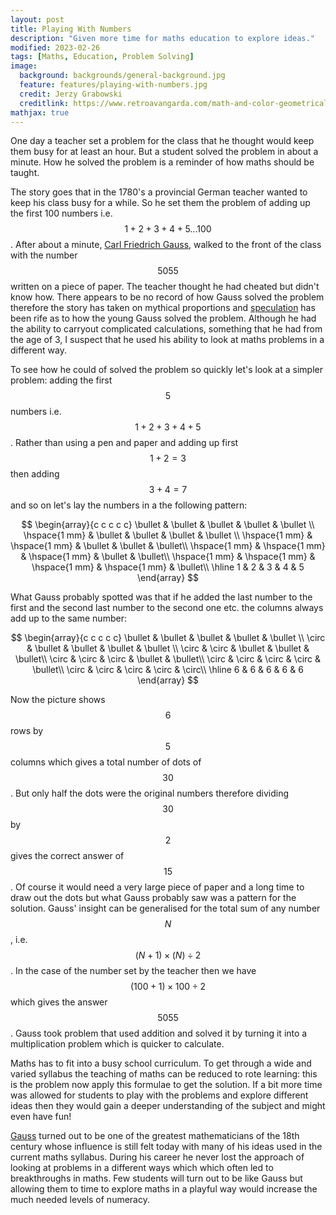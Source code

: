 ```yaml
---
layout: post
title: Playing With Numbers
description: "Given more time for maths education to explore ideas."
modified: 2023-02-26
tags: [Maths, Education, Problem Solving]
image:
  background: backgrounds/general-background.jpg
  feature: features/playing-with-numbers.jpg
  credit: Jerzy Grabowski
  creditlink: https://www.retroavangarda.com/math-and-color-geometrical-abstract-art-of-jerzy-grabowski/
mathjax: true
---
```


One day a teacher set a problem for the class that he thought would keep them busy for at least an hour. But a student solved the problem in about a minute. How he solved the problem is a reminder of how maths should be taught.

The story goes that in the 1780's a provincial German teacher wanted to keep his class busy for a while. So he set them the problem of adding up the first 100 numbers i.e. $$1 + 2 + 3 + 4 + 5 ... 100$$. After about a minute, [Carl Friedrich Gauss](https://www.sciencenews.org/article/young-gauss), walked to the front of the class with the number $$5055$$ written on a piece of paper. The teacher thought he had cheated but didn't know how. There appears to be no record of how Gauss solved the problem therefore the story has taken on mythical proportions and [speculation](https://www.americanscientist.org/article/gausss-day-of-reckoning) has been rife as to how the young Gauss solved the problem.   Although he had the ability to carryout complicated calculations, something that he had from the age of 3, I suspect that he used his ability to look at maths problems in a different way.

To see how he could of solved the problem so quickly let's look at a simpler problem: adding the first $$5$$ numbers i.e. $$1 + 2 + 3 + 4 + 5$$. Rather than using a pen and paper and adding up first $$1 + 2 = 3$$ then adding $$3 + 4 = 7$$  and so on let's lay the numbers in a the following pattern:  

$$
\begin{array}{c c c c c}
\bullet & \bullet & \bullet  & \bullet & \bullet \\
\hspace{1 mm} & \bullet & \bullet & \bullet & \bullet \\
\hspace{1 mm} & \hspace{1 mm} & \bullet & \bullet & \bullet\\
\hspace{1 mm} & \hspace{1 mm} & \hspace{1 mm} & \bullet & \bullet\\
\hspace{1 mm} & \hspace{1 mm} & \hspace{1 mm} & \hspace{1 mm} & \bullet\\
\hline
1 & 2 & 3 & 4 & 5
\end{array}
$$

What Gauss probably spotted was that if he added the last number to the first and the second last number to the second one etc. the columns always add up to the same number:

$$
\begin{array}{c c c c c}
\bullet & \bullet & \bullet  & \bullet & \bullet \\
 \circ & \bullet & \bullet & \bullet & \bullet \\
 \circ &  \circ & \bullet & \bullet & \bullet\\
 \circ &  \circ &  \circ & \bullet & \bullet\\
 \circ &  \circ &  \circ &  \circ & \bullet\\
 \circ &  \circ &  \circ &  \circ & \circ\\
\hline
6 & 6 & 6 & 6 & 6
\end{array}
$$

Now the picture shows $$6$$ rows by $$5$$ columns which gives a total number of dots of $$30$$. But only half the dots were the original numbers therefore dividing $$30$$ by $$2$$ gives the correct answer of $$15$$. Of course it would need a very large piece of paper and a long time to draw out the dots but what Gauss probably saw was a pattern for the solution. Gauss' insight can be generalised for the total sum of any number $$N$$, i.e. $$ (N+1)  \times (N) \div{2} $$. In the case of the number set by the teacher then we have $$(100 + 1) \times 100 \div 2$$ which gives the answer $$5055$$. Gauss took problem that used addition and solved it by turning it into a multiplication problem which is quicker to calculate.

Maths has to fit into a busy school curriculum. To get through a wide and varied syllabus the teaching of maths can be reduced to rote learning: this is the problem now apply this formulae to get the solution. If a bit more time was allowed for students to play with the problems and explore different ideas then they would gain a deeper understanding of the subject and might even have fun!

[Gauss](https://en.wikipedia.org/wiki/Carl_Friedrich_Gauss) turned out to be one of the greatest mathematicians of the 18th century whose influence is still felt today with many of his ideas used in the current maths syllabus. During his career he never lost the approach of looking at problems in a different ways which which often led to breakthroughs in maths. Few students will turn out to be like Gauss but allowing them to time to explore maths in a playful way would increase the much needed levels of numeracy.
